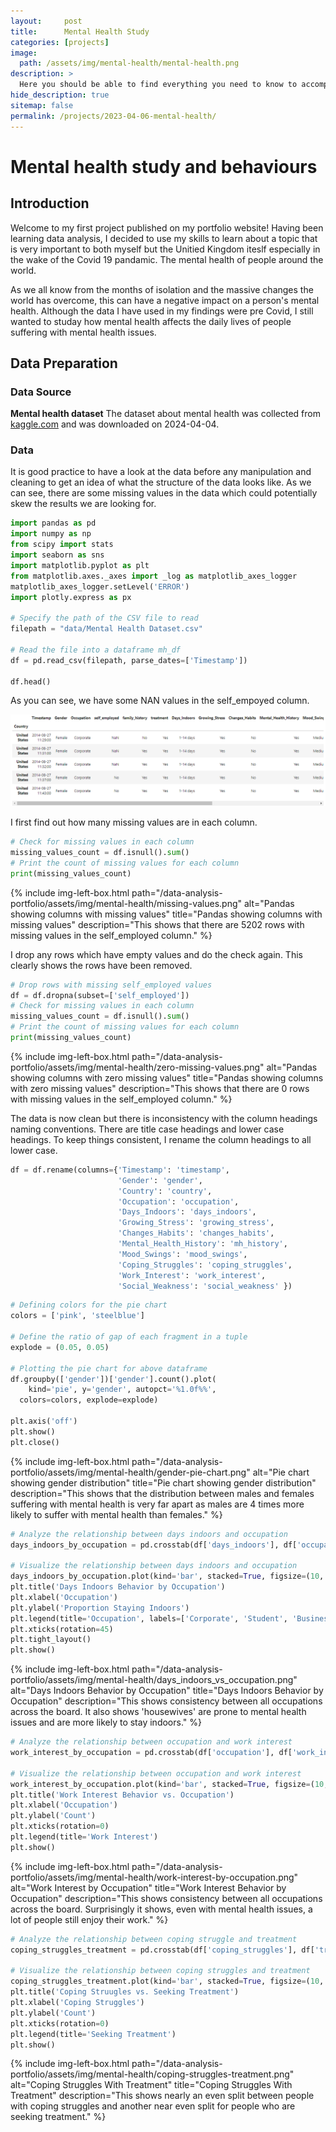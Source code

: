 ```yaml
---
layout:     post
title:      Mental Health Study
categories: [projects]
image: 
  path: /assets/img/mental-health/mental-health.png
description: >
  Here you should be able to find everything you need to know to accomplish the most common tasks when blogging with Hydejack.
hide_description: true
sitemap: false
permalink: /projects/2023-04-06-mental-health/
---
```

# Mental health study and behaviours

## Introduction

Welcome to my first project published on my portfolio website! Having been learning data analysis, I decided to use my skills to learn about a topic that is very important to both myself but the Unitied Kingdom iteslf especially in the wake of the Covid 19 pandamic. The mental health of people around the world.

As we all know from the months of isolation and the massive changes the world has overcome, this can have a negative impact on a person's mental health. Although the data I have used in my findings were pre Covid, I still wanted to studay how mental health affects the daily lives of people suffering with mental health issues.

## Data Preparation

### Data Source
**Mental health dataset** The dataset about mental health was collected from [kaggle.com](https://www.kaggle.com/datasets/bhavikjikadara/mental-health-dataset "Your home for data science") and was downloaded on 2024-04-04.
### Data
It is good practice to have a look at the data before any manipulation and cleaning to get an idea of what the structure of the data looks like. As we can see, there are some missing values in the data which could potentially skew the results we are looking for.

~~~python
import pandas as pd
import numpy as np
from scipy import stats
import seaborn as sns
import matplotlib.pyplot as plt
from matplotlib.axes._axes import _log as matplotlib_axes_logger
matplotlib_axes_logger.setLevel('ERROR')
import plotly.express as px

# Specify the path of the CSV file to read
filepath = "data/Mental Health Dataset.csv"

# Read the file into a dataframe mh_df
df = pd.read_csv(filepath, parse_dates=['Timestamp'])

df.head()
~~~

As you can see, we have some NAN values in the self_empoyed column.

![Pandas dataframe showing first 5 rows](/assets/img/mental-health/pandas-head.png "Pandas dataframe showing first 5 rows")

I first find out how many missing values are in each column.

```python
# Check for missing values in each column
missing_values_count = df.isnull().sum()
# Print the count of missing values for each column
print(missing_values_count)
```

{% include img-left-box.html path="/data-analysis-portfolio/assets/img/mental-health/missing-values.png" alt="Pandas showing columns with missing values" 
title="Pandas showing columns with missing values" 
description="This shows that there are 5202 rows with missing values in the self_employed column." %}

I drop any rows which have empty values and do the check again. This clearly shows the rows have been removed.

```python
# Drop rows with missing self_employed values
df = df.dropna(subset=['self_employed'])
# Check for missing values in each column
missing_values_count = df.isnull().sum()
# Print the count of missing values for each column
print(missing_values_count)
```

{% include img-left-box.html path="/data-analysis-portfolio/assets/img/mental-health/zero-missing-values.png" alt="Pandas showing columns with zero missing values" 
title="Pandas showing columns with zero missing values" 
description="This shows that there are 0 rows with missing values in the self_employed column." %}

The data is now clean but there is inconsistency with the column headings naming conventions. There are title case headings and lower case headings. To keep things consistent, I rename the column headings to all lower case.

```python
df = df.rename(columns={'Timestamp': 'timestamp', 
                        'Gender': 'gender', 
                        'Country': 'country', 
                        'Occupation': 'occupation', 
                        'Days_Indoors': 'days_indoors', 
                        'Growing_Stress': 'growing_stress', 
                        'Changes_Habits': 'changes_habits', 
                        'Mental_Health_History': 'mh_history', 
                        'Mood_Swings': 'mood_swings', 
                        'Coping_Struggles': 'coping_struggles', 
                        'Work_Interest': 'work_interest', 
                        'Social_Weakness': 'social_weakness' })
```


```python
# Defining colors for the pie chart 
colors = ['pink', 'steelblue'] 
  
# Define the ratio of gap of each fragment in a tuple 
explode = (0.05, 0.05) 
  
# Plotting the pie chart for above dataframe 
df.groupby(['gender'])['gender'].count().plot( 
    kind='pie', y='gender', autopct='%1.0f%%', 
  colors=colors, explode=explode)

plt.axis('off')
plt.show()
plt.close()
```
{% include img-left-box.html path="/data-analysis-portfolio/assets/img/mental-health/gender-pie-chart.png" alt="Pie chart showing gender distribution" 
title="Pie chart showing gender distribution" 
description="This shows that the distribution between males and females suffering with mental health is very far apart as males are 4 times more likely to suffer with mental health than females." %}

```python
# Analyze the relationship between days indoors and occupation
days_indoors_by_occupation = pd.crosstab(df['days_indoors'], df['occupation'])

# Visualize the relationship between days indoors and occupation
days_indoors_by_occupation.plot(kind='bar', stacked=True, figsize=(10, 6))
plt.title('Days Indoors Behavior by Occupation')
plt.xlabel('Occupation')
plt.ylabel('Proportion Staying Indoors')
plt.legend(title='Occupation', labels=['Corporate', 'Student', 'Business', 'Housewife', 'Others'])
plt.xticks(rotation=45)
plt.tight_layout()
plt.show()
```

{% include img-left-box.html path="/data-analysis-portfolio/assets/img/mental-health/days_indoors_vs_occupation.png" alt="Days Indoors Behavior by Occupation" 
title="Days Indoors Behavior by Occupation" 
description="This shows consistency between all occupations across the board. It also shows 'housewives' are prone to mental health issues and are more likely to stay indoors." %}

```python
# Analyze the relationship between occupation and work interest
work_interest_by_occupation = pd.crosstab(df['occupation'], df['work_interest'])

# Visualize the relationship between occupation and work interest
work_interest_by_occupation.plot(kind='bar', stacked=True, figsize=(10, 6))
plt.title('Work Interest Behavior vs. Occupation')
plt.xlabel('Occupation')
plt.ylabel('Count')
plt.xticks(rotation=0)
plt.legend(title='Work Interest')
plt.show()
```

{% include img-left-box.html path="/data-analysis-portfolio/assets/img/mental-health/work-interest-by-occupation.png" alt="Work Interest by Occupation" 
title="Work Interest Behavior by Occupation" 
description="This shows consistency between all occupations across the board. Surprisingly it shows, even with mental health issues, a lot of people still enjoy their work." %}

```python
# Analyze the relationship between coping struggle and treatment
coping_struggles_treatment = pd.crosstab(df['coping_struggles'], df['treatment'])

# Visualize the relationship between coping struggles and treatment
coping_struggles_treatment.plot(kind='bar', stacked=True, figsize=(10, 6))
plt.title('Coping Struugles vs. Seeking Treatment')
plt.xlabel('Coping Struggles')
plt.ylabel('Count')
plt.xticks(rotation=0)
plt.legend(title='Seeking Treatment')
plt.show()
```

{% include img-left-box.html path="/data-analysis-portfolio/assets/img/mental-health/coping-struggles-treatment.png" alt="Coping Struggles With Treatment" 
title="Coping Struggles With Treatment" 
description="This shows nearly an even split between people with coping struggles and another near even split for people who are seeking treatment." %}
